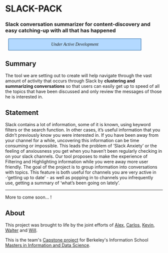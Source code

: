 
# SLACK-PACK
### Slack conversation summarizer for content-discovery and easy catching-up with all that has happened


<div style="background-color: #b3d9ff; border: 1px solid #004d99; padding: 10px; margin: 10px; width: 80%; text-align: center">
	<em style="font-family: Lucida Console">Under Active Development</em>
</div>


## Summary

The tool we are setting out to create will help navigate through the vast amount of activity that occurs through Slack by **clustering and summarizing conversations** so that users can easily get up to speed of all the topics that have been discussed and only review the messages of those he is interested in.


## Statement

Slack contains a lot of information, some of it is known, using keyword filters or the search function. In other cases, it’s useful information that you didn’t previously know you were interested in. If you have been away from your channel for a while, uncovering this information can be time consuming or impossible. This leads the problem of ‘Slack Anxiety’ or the feeling of anxiousness you get when you haven’t been regularly checking in on your slack channels. Our tool proposes to make the experience of Filtering and Highlighting information while you were away more user friendly. The goal of the project is to group information into conversations with topics. This feature is both useful for channels you are very active in -‘getting up to date’ - as well as popping in to channels you infrequently use, getting a summary of ‘what’s been going on lately’.



---

More to come soon... !


## About

This project was brought to life by the joint efforts of [Alex](https://github.com/keivahn), [Carlos](https://github.com/carlosrodriguezcastillo), [Kevin](https://github.com/karzak), [Walter](https://github.com/a20012251) and [Will](https://github.com/willahscott).

This is the team's [Capstone project](http://www.ischool.berkeley.edu/programs/mids/capstone) for Berkeley's Information School [Masters in Information and Data Science](https://datascience.berkeley.edu/).


